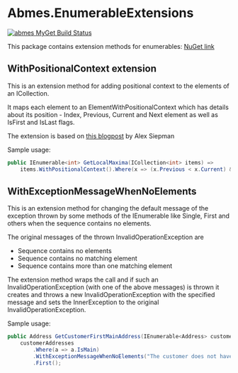 Abmes.EnumerableExtensions
==========================
[![abmes MyGet Build Status](https://www.myget.org/BuildSource/Badge/abmes?identifier=4802f8fc-236a-4916-9428-06f61dba32ca)](https://www.myget.org/)

This package contains extension methods for enumerables: [NuGet link](https://www.nuget.org/packages/Abmes.EnumerableExtensions/)

WithPositionalContext extension
-------------------------------

This is an extension method for adding positional context to the elements of an ICollection.

It maps each element to an ElementWithPositionalContext which has details about its position - Index, Previous, Current and Next element as well as IsFirst and IsLast flags.

The extension is based on [this blogpost](http://www.siepman.nl/blog/post/2015/02/09/Add-context-to-IEnumerable-elements.aspx) by Alex Siepman

Sample usage:
```c#
public IEnumerable<int> GetLocalMaxima(ICollection<int> items) =>
    items.WithPositionalContext().Where(x => (x.Previous < x.Current) && (x.Current > x.Next)).Select(x => x.Current);
```

WithExceptionMessageWhenNoElements
----------------------------------

This is an extension method for changing the default message of the exception thrown by some methods of the IEnumerable like Single, First and others when the sequence contains no elements.

The original messages of the thrown InvalidOperationException are
* Sequence contains no elements
* Sequence contains no matching element
* Sequence contains more than one matching element

The extension method wraps the call and if such an InvalidOperationException (with one of the above messages) is thrown it creates and throws a new InvalidOperationException with the specified message and sets the InnerException to the original InvalidOperationException.

Sample usage:
```c#
public Address GetCustomerFirstMainAddress(IEnumerable<Address> customerAddresses) =>
    customerAddresses
        .Where(a => a.IsMain)
        .WithExceptionMessageWhenNoElements("The customer does not have a main address")
        .First();
```

